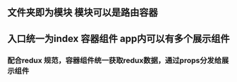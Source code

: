 ## 文件夹即为模块  模块可以是路由容器
## 入口统一为index 容器组件 app内可以有多个展示组件
### 配合redux 规范，容器组件统一获取redux数据，通过props分发给展示组件